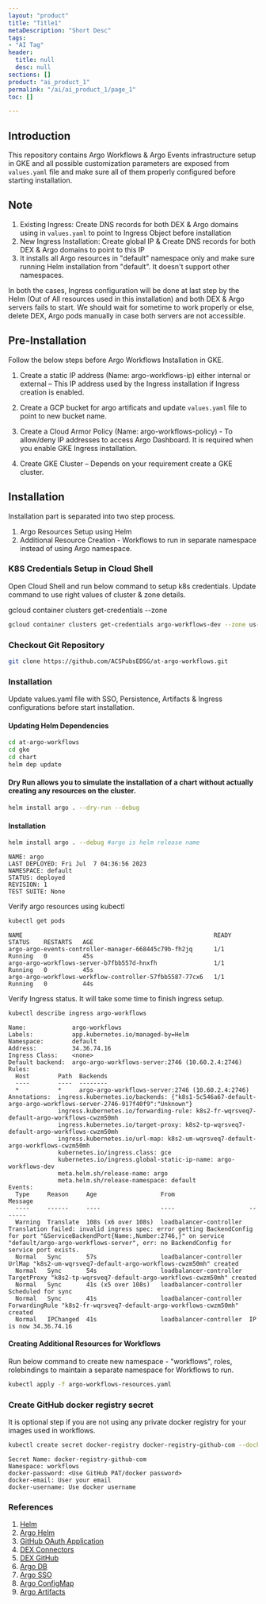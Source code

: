 ```yaml
---
layout: "product"
title: "Title1"
metaDescription: "Short Desc"
tags:
- "AI Tag"
header:
  title: null
  desc: null
sections: []
product: "ai_product_1"
permalink: "/ai/ai_product_1/page_1"
toc: []

---
```

## Introduction
This repository contains Argo Workflows & Argo Events infrastructure setup in GKE and all possible customization parameters are exposed from `values.yaml` file and make sure all of them properly configured before starting installation.

## Note
1. Existing Ingress: Create DNS records for both DEX & Argo domains using in `values.yaml` to point to Ingress Object before installation 
2. New Ingress Installation: Create global IP & Create DNS records for both DEX & Argo domains to point to this IP
3. It installs all Argo resources in "default" namespace only and make sure running Helm installation from "default". It doesn't support other namespaces.

In both the cases, Ingress configuration will be done at last step by the Helm (Out of All resources used in this installation) and both DEX & Argo servers fails to start.
We should wait for sometime to work properly or else, delete DEX, Argo pods manually in case both servers are not accessible.

## Pre-Installation
Follow the below steps before Argo Workflows Installation in GKE. 

1. Create a static IP address (Name: argo-workflows-ip) either internal or external – This IP address used by the Ingress installation if Ingress creation is enabled. 

2. Create a GCP bucket for argo artificats and update `values.yaml` file to point to new bucket name.

3. Create a Cloud Armor Policy (Name: argo-workflows-policy) - To allow/deny IP addresses to access Argo Dashboard. It is required when you enable GKE Ingress installation.

4. Create GKE Cluster – Depends on your requirement create a GKE cluster.

## Installation
Installation part is separated into two step process.
1. Argo Resources Setup using Helm
2. Additional Resource Creation - Workflows to run in separate namespace instead of using Argo namespace.

### K8S Credentials Setup in Cloud Shell
Open Cloud Shell and run below command to setup k8s credentials. Update command to use right values of cluster & zone details.

gcloud container clusters get-credentials <cluster name> --zone <zone>

~~~bash
gcloud container clusters get-credentials argo-workflows-dev --zone us-central1-c
~~~

### Checkout Git Repository

~~~bash
git clone https://github.com/ACSPubsEDSG/at-argo-workflows.git
~~~

### Installation
Update values.yaml file with SSO, Persistence, Artifacts & Ingress configurations before start installation.

#### Updating Helm Dependencies
~~~bash
cd at-argo-workflows
cd gke
cd chart
helm dep update
~~~

#### Dry Run allows you to simulate the installation of a chart without actually creating any resources on the cluster.
~~~bash
helm install argo . --dry-run --debug
~~~

#### Installation
~~~bash
helm install argo . --debug #argo is helm release name
~~~

~~~text
NAME: argo
LAST DEPLOYED: Fri Jul  7 04:36:56 2023
NAMESPACE: default
STATUS: deployed
REVISION: 1
TEST SUITE: None
~~~

Verify argo resources using kubectl
~~~bash
kubectl get pods
~~~

~~~text
NAME                                                      READY   STATUS    RESTARTS   AGE
argo-argo-events-controller-manager-668445c79b-fh2jq      1/1     Running   0          45s
argo-argo-workflows-server-b7fbb557d-hnxfh                1/1     Running   0          45s
argo-argo-workflows-workflow-controller-57fbb5587-77cx6   1/1     Running   0          44s
~~~

Verify Ingress status. It will take some time to finish ingress setup.
~~~bash
kubectl describe ingress argo-workflows
~~~

~~~text
Name:             argo-workflows
Labels:           app.kubernetes.io/managed-by=Helm
Namespace:        default
Address:          34.36.74.16
Ingress Class:    <none>
Default backend:  argo-argo-workflows-server:2746 (10.60.2.4:2746)
Rules:
  Host        Path  Backends
  ----        ----  --------
  *           *     argo-argo-workflows-server:2746 (10.60.2.4:2746)
Annotations:  ingress.kubernetes.io/backends: {"k8s1-5c546a67-default-argo-argo-workflows-server-2746-917f40f9":"Unknown"}
              ingress.kubernetes.io/forwarding-rule: k8s2-fr-wqrsveq7-default-argo-workflows-cwzm50mh
              ingress.kubernetes.io/target-proxy: k8s2-tp-wqrsveq7-default-argo-workflows-cwzm50mh
              ingress.kubernetes.io/url-map: k8s2-um-wqrsveq7-default-argo-workflows-cwzm50mh
              kubernetes.io/ingress.class: gce
              kubernetes.io/ingress.global-static-ip-name: argo-workflows-dev
              meta.helm.sh/release-name: argo
              meta.helm.sh/release-namespace: default
Events:
  Type     Reason     Age                  From                     Message
  ----     ------     ----                 ----                     -------
  Warning  Translate  108s (x6 over 108s)  loadbalancer-controller  Translation failed: invalid ingress spec: error getting BackendConfig for port "&ServiceBackendPort{Name:,Number:2746,}" on service "default/argo-argo-workflows-server", err: no BackendConfig for service port exists.
  Normal   Sync       57s                  loadbalancer-controller  UrlMap "k8s2-um-wqrsveq7-default-argo-workflows-cwzm50mh" created
  Normal   Sync       54s                  loadbalancer-controller  TargetProxy "k8s2-tp-wqrsveq7-default-argo-workflows-cwzm50mh" created
  Normal   Sync       41s (x5 over 108s)   loadbalancer-controller  Scheduled for sync
  Normal   Sync       41s                  loadbalancer-controller  ForwardingRule "k8s2-fr-wqrsveq7-default-argo-workflows-cwzm50mh" created
  Normal   IPChanged  41s                  loadbalancer-controller  IP is now 34.36.74.16
~~~

#### Creating Additional Resources for Workflows
Run below command to create new namespace - "workflows", roles, rolebindings to maintain a separate namespace for Workflows to run.

~~~bash
kubectl apply -f argo-workflows-resources.yaml
~~~

### Create GitHub docker registry secret
It is optional step if you are not using any private docker registry for your images used in workflows.

~~~bash
kubectl create secret docker-registry docker-registry-github-com --docker-server=ghcr.io --docker-username=C52866 --docker-password=<GitHub PAT>  --docker-email=R_kumar@acs.org -n workflows
~~~
~~~text
Secret Name: docker-registry-github-com
Namespace: workflows
docker-password: <Use GitHub PAT/docker password>
docker-email: User your email
docker-username: Use docker username
~~~

### References
1. [Helm](https://helm.sh/)
2. [Argo Helm](https://github.com/argoproj/argo-helm/tree/main/charts/argo-workflows)
3. [GitHub OAuth Application](https://docs.github.com/en/apps/oauth-apps/building-oauth-apps/creating-an-oauth-app)
4. [DEX Connectors](https://dexidp.io/docs/connectors/oidc/)
5. [DEX GitHub](https://dexidp.io/docs/connectors/github/)
6. [Argo DB](https://argoproj.github.io/argo-workflows/workflow-archive/)
7. [Argo SSO](https://argoproj.github.io/argo-workflows/argo-server-sso-argocd/)
8. [Argo ConfigMap](https://argoproj.github.io/argo-workflows/workflow-controller-configmap.yaml)
9. [Argo Artifacts](https://argoproj.github.io/argo-workflows/configure-artifact-repository/)





